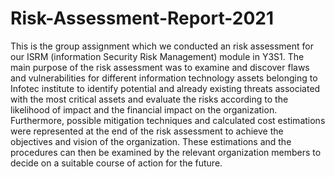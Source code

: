 # Risk-Assessment-Report-2021

This is the group assignment which we conducted an risk assessment for our ISRM (information Security Risk Management) module in Y3S1. The main purpose of the risk assessment was to examine and discover flaws and vulnerabilities for different information technology assets belonging to Infotec institute to identify potential and already existing threats associated with the most critical assets and evaluate the risks according to the likelihood of impact and the financial impact on the organization. Furthermore, possible mitigation techniques and calculated cost estimations were represented at the end of the risk assessment to achieve the objectives and vision of the organization. These estimations and the procedures can then be examined by the relevant organization members to decide on a suitable course of action for the future.
